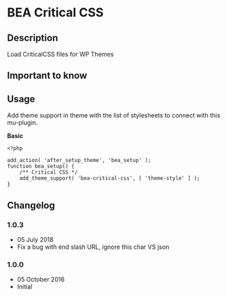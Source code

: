 # BEA Critical CSS #

## Description ##

Load CriticalCSS files for WP Themes

## Important to know ##

Usage
-----

Add theme support in theme with the list of stylesheets to connect with this mu-plugin.

**Basic**

    <?php
    
    add_action( 'after_setup_theme', 'bea_setup' );
    function bea_setup() {
        /** Critical CSS */
        add_theme_support( 'bea-critical-css', [ 'theme-style' ] );
    }

## Changelog ##

### 1.0.3
* 05 July 2018
* Fix a bug with end slash URL, ignore this char VS json

### 1.0.0
* 05 October 2016
* Initial
